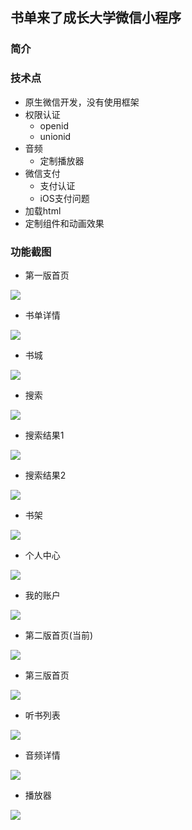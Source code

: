 ## 书单来了成长大学微信小程序

### 简介

### 技术点

* 原生微信开发，没有使用框架
* 权限认证
  * openid
  * unionid
* 音频
  * 定制播放器
* 微信支付
  * 支付认证
  * iOS支付问题
* 加载html
* 定制组件和动画效果

### 功能截图

* 第一版首页

<img src="http://bmob-cdn-24492.b0.upaiyun.com/2019/03/29/0541b530408cf432808fbc57f4079c78.PNG" />

* 书单详情

<img src="http://bmob-cdn-24492.b0.upaiyun.com/2019/03/29/13065d2040363cda8026ae874648de22.PNG" />

* 书城

<img src="http://bmob-cdn-24492.b0.upaiyun.com/2019/03/29/5aa489334038e69f8083cc51b06c4202.PNG" />

* 搜索

<img src="http://bmob-cdn-24492.b0.upaiyun.com/2019/03/29/ba1438f340688db180890f0de42b435e.PNG" />

* 搜索结果1

<img src="http://bmob-cdn-24492.b0.upaiyun.com/2019/03/29/4faf5f87400c623c80b42a5a79f98ef3.PNG" />

* 搜索结果2

<img src="http://bmob-cdn-24492.b0.upaiyun.com/2019/03/29/122d56db40f178a1806516651ec9f958.PNG" />

* 书架

<img src="http://bmob-cdn-24492.b0.upaiyun.com/2019/03/29/a92b2d8940f6f680804aad77c9a10c4b.PNG" />

* 个人中心

<img src="http://bmob-cdn-24492.b0.upaiyun.com/2019/03/29/abc4d20140a913f880994adc425a69c5.PNG" />

* 我的账户

<img src="http://bmob-cdn-24492.b0.upaiyun.com/2019/03/29/9c3c14ee407488c580338b0e6f29e005.PNG" />

* 第二版首页(当前)

<img src="http://bmob-cdn-24492.b0.upaiyun.com/2019/03/29/3f3c5ea5409aaba0807a1b7cb6dd0402.PNG" />

* 第三版首页

<img src="http://bmob-cdn-24492.b0.upaiyun.com/2019/03/29/49475f4040465a3a80099937187b783c.PNG" />

* 听书列表

<img src="http://bmob-cdn-24492.b0.upaiyun.com/2019/03/29/a3c4c218403c167480cafbc4f260db2c.PNG" />

* 音频详情

<img src="http://bmob-cdn-24492.b0.upaiyun.com/2019/03/29/57c9474a407fc6de8077e2ec68837282.PNG" />

* 播放器

<img src="http://bmob-cdn-24492.b0.upaiyun.com/2019/03/29/6e4fec9540c06193800ab0145640298d.PNG" />